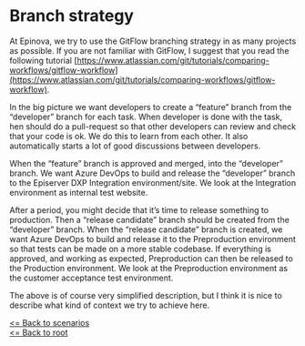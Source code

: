 # Branch strategy
At Epinova, we try to use the GitFlow branching strategy in as many projects as possible. If you are not familiar with GitFlow, I suggest that you read the following tutorial [https://www.atlassian.com/git/tutorials/comparing-workflows/gitflow-workflow](https://www.atlassian.com/git/tutorials/comparing-workflows/gitflow-workflow).  
  
In the big picture we want developers to create a “feature” branch from the “developer” branch for each task. When developer is done with the task, hen should do a pull-request so that other developers can review and check that your code is ok. We do this to learn from each other. It also automatically starts a lot of good discussions between developers.   
  
When the “feature” branch is approved and merged, into the “developer” branch. We want Azure DevOps to build and release the “developer” branch to the Episerver DXP Integration environment/site. We look at the Integration environment as internal test website.  
  
After a period, you might decide that it’s time to release something to production. Then a “release candidate” branch should be created from the “developer” branch. When the “release candidate” branch is created, we want Azure DevOps to build and release it to the Preproduction environment so that tests can be made on a more stable codebase. If everything is approved, and working as expected, Preproduction can then be released to the Production environment. We look at the Preproduction environment as the customer acceptance test environment.  
  
The above is of course very simplified description, but I think it is nice to describe what kind of context we try to achieve here.

[<= Back to scenarios](SetupScenarios.md)  
[<= Back to root](../README.md)